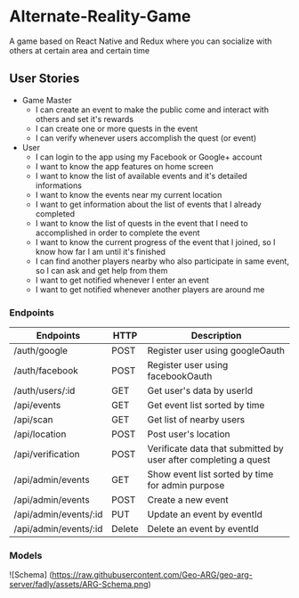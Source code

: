 # Alternate-Reality-Game
A game based on React Native and Redux where you can socialize with others at certain area and certain time

## User Stories
* Game Master
    * I can create an event to make the public come and interact with others and set it's rewards
    * I can create one or more quests in the event
    * I can verify whenever users accomplish the quest (or event)
* User
    * I can login to the app using my Facebook or Google+ account
    * I want to know the app features on home screen
    * I want to know the list of available events and it's detailed informations
    * I want to know the events near my current location
    * I want to get information about the list of events that I already completed
    * I want to know the list of quests in the event that I need to accomplished in order to complete the event
    * I want to know the current progress of the event that I joined, so I know how far I am until it's finished
    * I can find another players nearby who also participate in same event, so I can ask and get help from them
    * I want to get notified whenever I enter an event
    * I want to get notified whenever another players are around me

### Endpoints

| Endpoints            | HTTP   | Description                                                    |
|----------------------|--------|----------------------------------------------------------------|
| /auth/google         | POST   | Register user using googleOauth                                |
| /auth/facebook       | POST   | Register user using facebookOauth                              |
| /auth/users/:id      | GET    | Get user's data by userId                                      |
| /api/events          | GET    | Get event list sorted by time                                  |
| /api/scan            | GET    | Get list of nearby users                                       |
| /api/location        | POST   | Post user's location                                           |
| /api/verification    | POST   | Verificate data that submitted by user after completing a quest|
| /api/admin/events    | GET    | Show event list sorted by time for admin purpose               |
| /api/admin/events    | POST   | Create a new event                                             |
| /api/admin/events/:id| PUT    | Update an event by eventId                                     |
| /api/admin/events/:id| Delete | Delete an event by eventId                                     |

### Models

![Schema] (https://raw.githubusercontent.com/Geo-ARG/geo-arg-server/fadly/assets/ARG-Schema.png)

